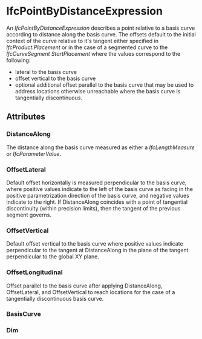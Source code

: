 # IfcPointByDistanceExpression

An _IfcPointByDistanceExpression_ describes a point relative to a basis curve according to distance along the basis curve. The offsets default  to the initial context of the curve relative to it's tangent either specified in _IfcProduct.Placement_ or in the case of a segmented curve to the _IfcCurveSegment_ _StartPlacement_ where the values correspond to the following:
* lateral to the basis curve
* offset vertical to the basis curve
* optional additional offset parallel to the basis curve that may be used to address locations otherwise unreachable where the basis curve is tangentially discontinuous.

## Attributes

### DistanceAlong
The distance along the basis curve measured as either a _IfcLengthMeasure_ or _IfcParameterValue_.

### OffsetLateral
Default offset horizontally is measured perpendicular to the basis curve, where positive values indicate to the left of the basis curve as facing in the positive parametrization direction of the basis curve, and negative values indicate to the right. If DistanceAlong coincides with a point of tangential discontinuity (within precision limits), then the tangent of the previous segment governs.

### OffsetVertical
Default offset vertical to the basis curve where positive values indicate perpendicular to the tangent at DistanceAlong in the plane of the tangent perpendicular to the global XY plane.

### OffsetLongitudinal
Offset parallel to the basis curve after applying DistanceAlong, OffsetLateral, and OffsetVertical to reach locations for the case of a tangentially discontinuous basis curve.

### BasisCurve


### Dim

